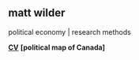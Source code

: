 ## matt wilder
political economy | research methods

<b>[CV](https://github.com/matt-wilder/mattwilder.net/edit/gh-pages/index.md)</b>
<b>[political map of Canada]</b>



